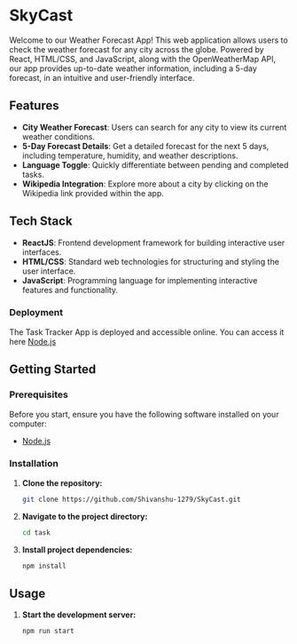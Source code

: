 # SkyCast

Welcome to our Weather Forecast App! This web application allows users to check the weather forecast for any city across the globe. Powered by React, HTML/CSS, and JavaScript, along with the OpenWeatherMap API, our app provides up-to-date weather information, including a 5-day forecast, in an intuitive and user-friendly interface.

## Features

- **City Weather Forecast**: Users can search for any city to view its current weather conditions.
- **5-Day Forecast Details**: Get a detailed forecast for the next 5 days, including temperature, humidity, and weather descriptions.
- **Language Toggle**: Quickly differentiate between pending and completed tasks.
- **Wikipedia Integration**: Explore more about a city by clicking on the Wikipedia link provided within the app.

## Tech Stack

- **ReactJS**: Frontend development framework for building interactive user interfaces.
- **HTML/CSS**: Standard web technologies for structuring and styling the user interface.
- **JavaScript**: Programming language for implementing interactive features and functionality.

 ### Deployment

The Task Tracker App is deployed and accessible online. You can access it here [Node.js](https://nodejs.org/)

## Getting Started

### Prerequisites

Before you start, ensure you have the following software installed on your computer:

- [Node.js](https://nodejs.org/)

### Installation

1. **Clone the repository:**

   ```bash
   git clone https://github.com/Shivanshu-1279/SkyCast.git
   ```

2. **Navigate to the project directory:**

   ```bash
   cd task
   ```

3. **Install project dependencies:**

   ```bash
   npm install
   ```

## Usage

1. **Start the development server:**

   ```bash
   npm run start
